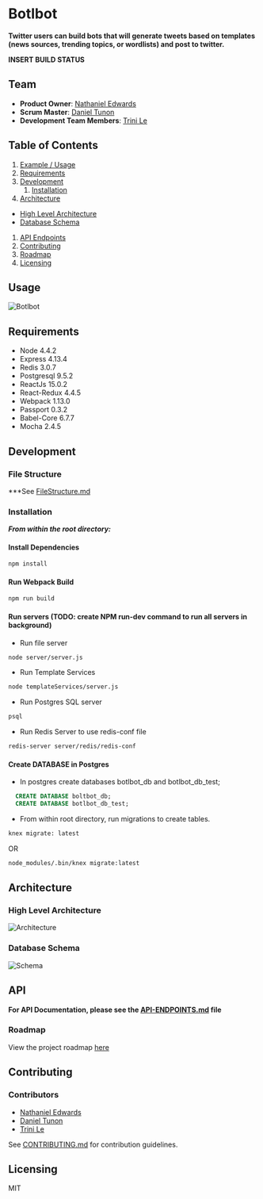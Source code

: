 # Botlbot
**Twitter users can build bots that will generate tweets based on templates (news sources, trending topics, or wordlists) and post to twitter.**

**INSERT BUILD STATUS**

## Team

  - __Product Owner__: [Nathaniel Edwards](https://github.com/nthaniel)
  - __Scrum Master__: [Daniel Tunon](https://github.com/danieltunon)
  - __Development Team Members__: [Trini Le](https://github.com/trinile)

## Table of Contents

1. [Example / Usage](#Usage)
1. [Requirements](#requirements)
1. [Development](#development)
    1. [Installation](#Installation)
1. [Architecture](#architecture)
  - [High Level Architecture](#high-level-architecture)
  - [Database Schema](#database-schema)
1. [API Endpoints](#api)
1. [Contributing](#contributing)
1. [Roadmap](#roadmap)
1. [Licensing](#licensing)

## Usage

![Botlbot](http://g.recordit.co/PBvWjpBnid.gif)

## Requirements

- Node 4.4.2
- Express 4.13.4
- Redis 3.0.7
- Postgresql 9.5.2
- ReactJs 15.0.2
- React-Redux 4.4.5
- Webpack 1.13.0
- Passport 0.3.2
- Babel-Core 6.7.7
- Mocha 2.4.5

## Development

### File Structure
  ***See [FileStructure.md](linktoFileStructure)

### Installation
  ***From within the root directory:***

#### Install Dependencies
```sh
npm install
```
#### Run Webpack Build
```sh
npm run build
```
#### Run servers (TODO: create NPM run-dev command to run all servers in background)
- Run file server
```sh 
node server/server.js
```
- Run Template Services 
```sh
node templateServices/server.js
```
  - Run Postgres SQL server
```sh
psql
```
  - Run Redis Server to use redis-conf file
```sh
redis-server server/redis/redis-conf
```
#### Create DATABASE in Postgres
- In postgres create databases botlbot_db and botlbot_db_test;
```sql
  CREATE DATABASE boltbot_db; 
  CREATE DATABASE botlbot_db_test;
```
- From within root directory, run migrations to create tables.
```sh
knex migrate: latest 
``` 
OR 
```sh
node_modules/.bin/knex migrate:latest
```

## Architecture
### High Level Architecture
 ![Architecture](http://i67.tinypic.com/2eav5m8.jpg)
### Database Schema
 ![Schema](http://i64.tinypic.com/2agt0yb.jpg)

## API
**For API Documentation, please see the [API-ENDPOINTS.md](API-ENDPOINTS.md) file**

### Roadmap

View the project roadmap [here](https://github.com/Sabine-Sardine/botlbot/issues)

## Contributing

### Contributors
  - [Nathaniel Edwards](https://github.com/nthaniel)
  - [Daniel Tunon](https://github.com/danieltunon)
  - [Trini Le](https://github.com/trinile)

See [CONTRIBUTING.md](CONTRIBUTING.md) for contribution guidelines.

## Licensing

MIT
